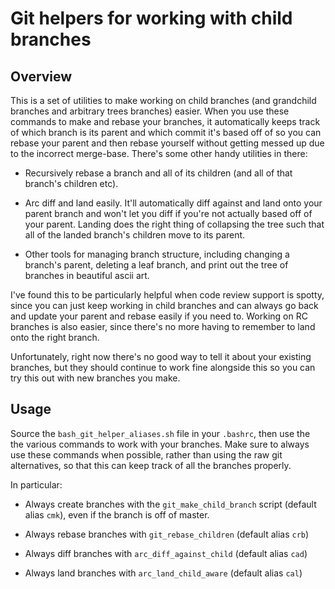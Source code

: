 # Git helpers for working with child branches

## Overview

This is a set of utilities to make working on child branches (and grandchild branches and arbitrary trees branches) easier.
When you use these commands to make and rebase your branches, it automatically keeps track of which branch is its parent and
which commit it's based off of so you can rebase your parent and then rebase yourself without getting messed up due to the
incorrect merge-base. There's some other handy utilities in there:

- Recursively rebase a branch and all of its children (and all of that branch's children etc).

- Arc diff and land easily. It'll automatically diff against and land onto your parent branch and won't let you diff if
  you're not actually based off of your parent. Landing does the right thing of collapsing the tree such that all of the landed
  branch's children move to its parent.

- Other tools for managing branch structure, including changing a branch's parent, deleting a leaf branch, and print out the
  tree of branches in beautiful ascii art.

I've found this to be particularly helpful when code review support is spotty, since you can just keep working in child
branches and can always go back and update your parent and rebase easily if you need to. Working on RC branches is also
easier, since there's no more having to remember to land onto the right branch.

Unfortunately, right now there's no good way to tell it about your existing branches, but they should continue to work fine
alongside this so you can try this out with new branches you make.

## Usage

Source the `bash_git_helper_aliases.sh` file in your `.bashrc`, then use the the various commands to work with your branches.
Make sure to always use these commands when possible, rather than using the raw git alternatives, so that this can keep
track of all the branches properly.

In particular:

- Always create branches with the `git_make_child_branch` script (default alias `cmk`), even if the
  branch is off of master.

- Always rebase branches with `git_rebase_children` (default alias `crb`)

- Always diff branches with `arc_diff_against_child` (default alias `cad`)

- Always land branches with `arc_land_child_aware` (default alias `cal`)
